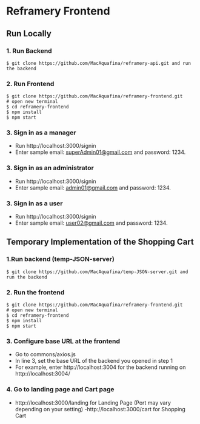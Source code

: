 # Reframery Frontend

## Run Locally

### 1. Run Backend

```
$ git clone https://github.com/MacAquafina/reframery-api.git and run the backend

```

### 2. Run Frontend

```
$ git clone https://github.com/MacAquafina/reframery-frontend.git
# open new terminal
$ cd reframery-frontend
$ npm install
$ npm start
```

### 3. Sign in as a manager

- Run http://localhost:3000/signin
- Enter sample email: superAdmin01@gmail.com and password: 1234.

### 3. Sign in as an administrator

- Run http://localhost:3000/signin
- Enter sample email: admin01@gmail.com and password: 1234.

### 3. Sign in as a user

- Run http://localhost:3000/signin
- Enter sample email: user02@gmail.com and password: 1234.

## Temporary Implementation of the Shopping Cart

### 1.Run backend (temp-JSON-server)

```
$ git clone https://github.com/MacAquafina/temp-JSON-server.git and run the backend

```

### 2. Run the frontend

```
$ git clone https://github.com/MacAquafina/reframery-frontend.git
# open new terminal
$ cd reframery-frontend
$ npm install
$ npm start

```

### 3. Configure base URL at the frontend

- Go to commons/axios.js
- In line 3, set the base URL of the backend you opened in step 1
- For example, enter http://localhost:3004 for the backend running on http://localhost:3004/

### 4. Go to landing page and Cart page

- http://localhost:3000/landing for Landing Page (Port may vary depending on your setting)
  -http://localhost:3000/cart for Shopping Cart
